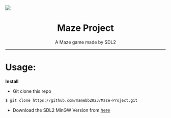 <img align="center" src="https://gcdnb.pbrd.co/images/s3qZoRkSTsS9.png?o=1">

<h1 align="center">Maze Project</h1>
<p align="center">A Maze game made by SDL2</p>

---

# Usage:
**Install**
* Git clone this repo
```bash
$ git clone https://github.com/mamebb2023/Maze-Project.git
```
* Download the SDL2 MinGW Version from [here](https://wiki.libsdl.org/SDL2/Installation)

